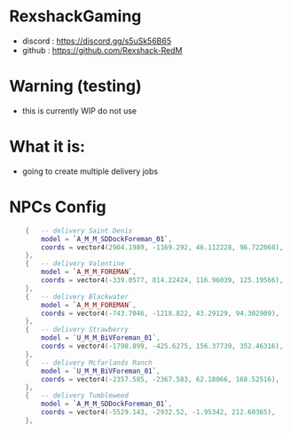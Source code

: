 # RexshackGaming
- discord : https://discord.gg/s5uSk56B65
- github : https://github.com/Rexshack-RedM

# Warning (testing)
- this is currently WIP do not use

# What it is:
- going to create multiple delivery jobs

# NPCs Config
```lua
    {   -- delivery Saint Denis
        model = `A_M_M_SDDockForeman_01`,
        coords = vector4(2904.1989, -1169.292, 46.112228, 96.722068),
    },
    {   -- delivery Valentine 
        model = `A_M_M_FOREMAN`,
        coords = vector4(-339.0577, 814.22424, 116.96039, 125.19566),
    },
    {   -- delivery Blackwater 
        model = `A_M_M_FOREMAN`,
        coords = vector4(-743.7046, -1218.822, 43.29129, 94.302909),
    },
    {   -- delivery Strawberry
        model = `U_M_M_BiVForeman_01`,
        coords = vector4(-1798.899, -425.6275, 156.37739, 352.46316),
    },
    {   -- delivery Mcfarlands Ranch
        model = `U_M_M_BiVForeman_01`,
        coords = vector4(-2357.585, -2367.583, 62.18066, 168.52516),
    },
    {   -- delivery Tumbleweed
        model = `A_M_M_SDDockForeman_01`,
        coords = vector4(-5529.143, -2932.52, -1.95342, 212.60365),
    },
```
